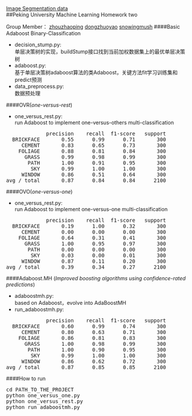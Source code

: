 [Image Segmentation data](http://mlr.cs.umass.edu/ml/datasets/Image+Segmentation)  
##Peking University Machine Learning Homework two

Group Member：
[zhouzhaoping](https://github.com/zhouzhaoping)
[dongzhuoyao](https://github.com/dongzhuoyao)
[snowingmush](https://github.com/snowingmush)
####Basic Adaboost Binary-Classification
- decision_stump.py:  
单层决策树的实现，buildStump接口找到当前加权数据集上的最优单层决策树
- adaboost.py:  
基于单层决策树adaboost算法的类Adaboost，关键方法fit学习训练集和predict预测
- data_preprocess.py:  
数据预处理

####OVR(*one-versus-rest*)
- one_versus_rest.py:  
run Adaboost to implement one-versus-others multi-classification
<pre>
             precision    recall  f1-score   support
  BRICKFACE       0.55      0.99      0.71       300
     CEMENT       0.83      0.65      0.73       300
    FOLIAGE       0.88      0.81      0.84       300
      GRASS       0.99      0.98      0.99       300
       PATH       1.00      0.91      0.95       300
        SKY       0.99      1.00      1.00       300
     WINDOW       0.86      0.51      0.64       300
avg / total       0.87      0.84      0.84      2100
</pre>

####OVO(*one-versus-one*)
- one_versus_rest.py:  
run Adaboost  to implement one-versus-one multi-classification
<pre>
             precision    recall  f1-score   support
  BRICKFACE       0.19      1.00      0.32       300
     CEMENT       0.00      0.00      0.00       300
    FOLIAGE       0.64      0.31      0.41       300
      GRASS       1.00      0.95      0.97       300
       PATH       0.00      0.00      0.00       300
        SKY       0.03      0.00      0.01       300
     WINDOW       0.87      0.11      0.20       300
avg / total       0.39      0.34      0.27      2100
</pre>  

####Adaboost.MH (*Improved boosting algorithms using confidence-rated predictions*)
- adaboostmh.py:  
based on Adaboost，evolve into AdaBoostMH
- run_adaboostmh.py:
<pre>
             precision    recall  f1-score   support
  BRICKFACE       0.60      0.99      0.74       300
     CEMENT       0.80      0.63      0.71       300
    FOLIAGE       0.86      0.81      0.83       300
      GRASS       1.00      0.98      0.99       300
       PATH       1.00      0.90      0.95       300
        SKY       0.99      1.00      1.00       300
     WINDOW       0.86      0.62      0.72       300
avg / total       0.87      0.85      0.85      2100
</pre>

####How to run

<pre>
cd PATH_TO_THE_PROJECT
python one_versus_one.py
python one_versus_rest.py
python run_adaboostmh.py
</pre>



